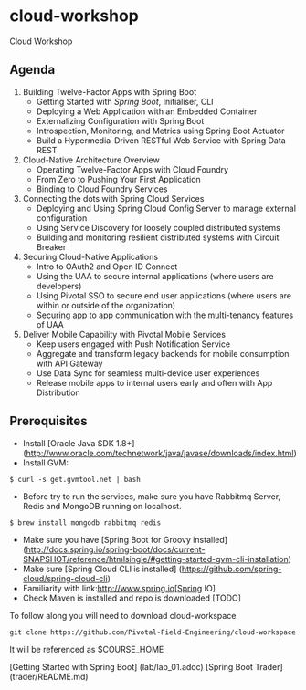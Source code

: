 # cloud-workshop
Cloud Workshop

## Agenda
1. Building Twelve-Factor Apps with Spring Boot
    - Getting Started with *Spring Boot*, Initialiser, CLI
    - Deploying a Web Application with an Embedded Container
    - Externalizing Configuration with Spring Boot
    - Introspection, Monitoring, and Metrics using Spring Boot Actuator
    - Build a Hypermedia-Driven RESTful Web Service with Spring Data REST
2. Cloud-Native Architecture Overview
    - Operating Twelve-Factor Apps with Cloud Foundry
    - From Zero to Pushing Your First Application
    - Binding to Cloud Foundry Services
3. Connecting the dots with Spring Cloud Services
    - Deploying and Using Spring Cloud Config Server to manage external configuration
    - Using Service Discovery for loosely coupled distributed systems
    - Building and monitoring resilient distributed systems with Circuit Breaker
4. Securing Cloud-Native Applications
    - Intro to OAuth2 and Open ID Connect
    - Using the UAA to secure internal applications (where users are developers)
    - Using Pivotal SSO to secure end user applications (where users are within or outside of the organization)
    - Securing app to app communication with the multi-tenancy features of UAA
5. Deliver Mobile Capability with Pivotal Mobile Services
    - Keep users engaged with Push Notification Service 
    - Aggregate and transform legacy backends for mobile consumption with API Gateway
    - Use Data Sync for seamless multi-device user experiences
    - Release mobile apps to internal users early and often with App Distribution
    
    
## Prerequisites
- Install [Oracle Java SDK 1.8+] (http://www.oracle.com/technetwork/java/javase/downloads/index.html)
- Install GVM:
```
$ curl -s get.gvmtool.net | bash
```
- Before try to run the services, make sure you have Rabbitmq Server, Redis and MongoDB running on localhost.
```
$ brew install mongodb rabbitmq redis
```
- Make sure you have [Spring Boot for Groovy installed] (http://docs.spring.io/spring-boot/docs/current-SNAPSHOT/reference/htmlsingle/#getting-started-gvm-cli-installation)
- Make sure [Spring Cloud CLI is installed] (https://github.com/spring-cloud/spring-cloud-cli)
- Familiarity with link:http://www.spring.io[Spring IO]
- Check Maven is installed and repo is downloaded [TODO]


To follow along you will need to download cloud-workspace

    git clone https://github.com/Pivotal-Field-Engineering/cloud-workspace
    
It will be referenced as $COURSE_HOME 

[Getting Started with Spring Boot] (lab/lab_01.adoc)
[Spring Boot Trader] (trader/README.md)